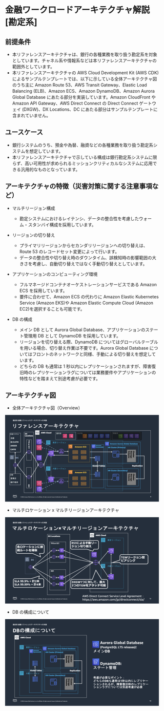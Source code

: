 # 金融ワークロードアーキテクチャ解説 [勘定系]

## 前提条件

- 本リファレンスアーキテクチャは、銀行の各種業務を取り扱う勘定系を対象としています。チャネル系や情報系などは本リファレンスアーキテクチャの範囲外としています。
- 本リファレンスアーキテクチャの AWS Cloud Development Kit (AWS CDK)によるサンプルテンプレートでは、以下に示している全体アーキテクチャ図のうち主に Amazon Route 53、AWS Transit Gateway、Elastic Load Balancing (ELB)、Amazon ECS、Amazon DynamoDB、Amazon Aurora Global Database にあたる部分を実装しています。Amazon CloudFront や Amazon API Gateway、AWS Direct Connect の Direct Connect ゲートウェイ (DXGW)、DX Locations、DC にあたる部分はサンプルテンプレートに含まれていません。

## ユースケース

- 銀行システムのうち、預金や為替、融資などの各種業務を取り扱う勘定系システムを想定しています。
- 本リファレンスアーキテクチャで示している構成は銀行勘定系システムに限らず、高い可用性が求められるミッションクリティカルなシステムに応用できる汎用的なものとなっています。

## アーキテクチャの特徴（災害対策に関する注意事項など）

- マルチリージョン構成

  - 勘定システムにおけるレイテンシ、データの整合性を考慮したウォーム・スタンバイ構成を採用しています。

- リージョンの切り替え
  - プライマリリージョンからセカンダリリージョンへの切り替えは、Route 53 のレコードセット変更によって行います。
  - データの整合性や切り替え時のダウンタイム、誤検知時の影響範囲の大きさを考慮し、自動切り替えではなく手動切り替えとしています。
- アプリケーションのコンピューティング環境
  - フルマネージドコンテナオーケストレーションサービスである Amazon ECS を採用しています。
  - 要件に合わせて、Amazon ECS の代わりに Amazon Elastic Kubernetes Service (Amazon EKS)や Amazon Elastic Compute Cloud (Amazon EC2)を選択することも可能です。
- DB の構成
  - メイン DB として Aurora Global Database、アプリケーションのステート管理用 DB として DynamoDB を採用しています。
  - リージョンを切り替える際、DynamoDB についてはグローバルテーブルを用いる場合、切り替え作業は不要です。Aurora Global Database についてはフロントのネットワークと同様、手動による切り替えを想定しています。
  - どちらの DB も通常は 1 秒以内にレプリケーションされますが、障害復旧時のレプリケーションラグについては業務要件やアプリケーションの特性などを踏まえて別途考慮が必要です。

## アーキテクチャ図

- 全体アーキテクチャ図（Overview）

![Overview](./images/overview.png)

- マルチロケーション x マルチリージョンアーキテクチャ

![Multi-Location x Multi-Region Architecture](./images/multilocaton_multiregion_architecture.png)

- DB の構成について

![DB Architecture](./images/db_architecture.png)
